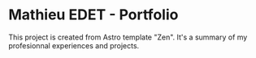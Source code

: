 # Mathieu EDET - Portfolio

This project is created from Astro template "Zen". It's a summary of my profesionnal experiences and projects.